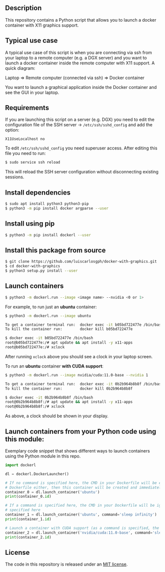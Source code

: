 Description
-----------
This repository contains a Python script that allows you to launch a docker container with X11 graphics support. 

Typical use case
----------------
A typical use case of this script is when you are connecting via ssh from your laptop to a remote computer (e.g. a DGX server)
and you want to launch a docker container inside the remote computer with X11 support. A quick diagram:

Laptop => Remote computer (connected via ssh) => Docker container 

You want to launch a graphical application inside the Docker container and see the GUI in your laptop.
   
Requirements
------------
If you are launching this script on a server (e.g. DGX) you need to edit the configuration file of the SSH server -> ```/etc/ssh/sshd_config``` and
add the option:

``` X11UseLocalhost no ```

To edit ```/etc/ssh/sshd_config``` you need superuser access. After editing this file you need to run:
```bash
$ sudo service ssh reload
```
This will reload the SSH server configuration without disconnecting existing sessions. 

Install dependencies
--------------------
```bash
$ sudo apt install python3 python3-pip
$ python3 -m pip install docker argparse --user
```

Install using pip
-----------------
```bash
$ python3 -m pip install dockerl --user
```

Install this package from source
--------------------------------
```bash
$ git clone https://github.com/luiscarlosgph/docker-with-graphics.git
$ cd docker-with-graphics
$ python3 setup.py install --user
```

Launch containers
-----------------
```bash
$ python3 -m dockerl.run --image <image name> --nvidia <0 or 1>
```

For example, to run just an **ubuntu** container:
```bash
$ python3 -m dockerl.run --image ubuntu

To get a container terminal run:  docker exec -it b05bd722477e /bin/bash
To kill the container run:        docker kill b05bd722477e

$ docker exec -it b05bd722477e /bin/bash
root@b05bd722477e:/# apt update && apt install -y x11-apps
root@b05bd722477e:/# xclock
```
After running ```xclock``` above you should see a clock in your laptop screen.

To run an **ubuntu** container **with CUDA support**:
```bash
$ python3 -m dockerl.run --image nvidia/cuda:11.0-base --nvidia 1

To get a container terminal run:  docker exec -it 0b2b964b8b8f /bin/bash
To kill the container run:        docker kill 0b2b964b8b8f

$ docker exec -it 0b2b964b8b8f /bin/bash
root@0b2b964b8b8f:/# apt update && apt install -y x11-apps
root@0b2b964b8b8f:/# xclock
```
As above, a clock should be shown in your display.

Launch containers from your Python code using this module:
----------------------------------------------------------
Exemplary code snippet that shows different ways to launch containers using the Python module in this repo. 

<!--Remember that if no CMD is specified in the Dockerfile (as it is the case for vanilla images such as ```ubuntu```), 
the container will be created and subsequently destroyed (as it happens for ```container_0``` below). To keep the 
container running simply specify the command ```sleep infinity``` (as in ```container_1``` below).-->

```python
import dockerl

dl = dockerl.DockerLauncher()

# If no command is specified here, the CMD in your Dockerfile will be executed, if there is no CMD in your 
# Dockerfile either, then this container will be created and immediately destroyed
container_0 = dl.launch_container('ubuntu')
print(container_0.id)

# If a command is specified here, the CMD in your Dockerfile will be ignored and overridden by the command 
# specified here
container_1 = dl.launch_container('ubuntu', command='sleep infinity')
print(container_1.id)

# Launch a container with CUDA support (as a command is specified, the CMD in your Dockerfile will be ignored)
container_2 = dl.launch_container('nvidia/cuda:11.0-base', command='sleep infinity', nvidia_runtime=True)
print(container_2.id)
```

License
-------
The code in this repository is released under an [MIT license](https://github.com/luiscarlosgph/docker-with-graphics/blob/main/LICENSE).
